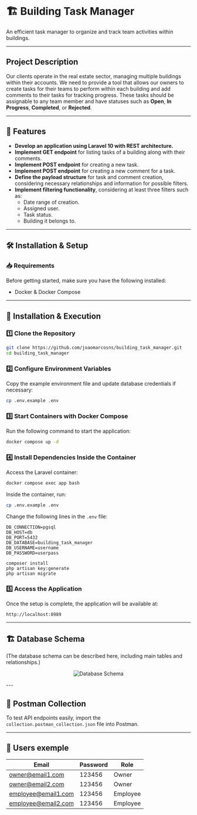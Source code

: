 # 🏗️ Building Task Manager

An efficient task manager to organize and track team activities within buildings.

---

## **Project Description**

Our clients operate in the real estate sector, managing multiple buildings within their accounts. We need to provide a tool that allows our owners to create tasks for their teams to perform within each building and add comments to their tasks for tracking progress. These tasks should be assignable to any team member and have statuses such as **Open**, **In Progress**, **Completed**, or **Rejected**.

---

## 🚀 **Features**

- **Develop an application using Laravel 10 with REST architecture.**
- **Implement GET endpoint** for listing tasks of a building along with their comments.
- **Implement POST endpoint** for creating a new task.
- **Implement POST endpoint** for creating a new comment for a task.
- **Define the payload structure** for task and comment creation, considering necessary relationships and information for possible filters.
- **Implement filtering functionality**, considering at least three filters such as:
  - Date range of creation.
  - Assigned user.
  - Task status.
  - Building it belongs to.

---

## 🛠️ **Installation & Setup**

### 📥 **Requirements**

Before getting started, make sure you have the following installed:

- Docker & Docker Compose

---

## 📌 Installation & Execution

### 1️⃣ Clone the Repository

```bash
git clone https://github.com/joaomarcosns/building_task_manager.git
cd building_task_manager
```

### 2️⃣ Configure Environment Variables

Copy the example environment file and update database credentials if necessary:

```bash
cp .env.example .env
```

### 3️⃣ Start Containers with Docker Compose

Run the following command to start the application:

```bash
docker compose up -d
```

### 4️⃣ Install Dependencies Inside the Container

Access the Laravel container:

```bash
docker compose exec app bash
```

Inside the container, run:

```bash
cp .env.example .env
```

Change the following lines in the `.env` file:

```env
DB_CONNECTION=pgsql
DB_HOST=db
DB_PORT=5432
DB_DATABASE=building_task_manager
DB_USERNAME=username
DB_PASSWORD=userpass
```

```
composer install
php artisan key:generate
php artisan migrate
```

### 5️⃣ Access the Application

Once the setup is complete, the application will be available at:

```
http://localhost:8989
```

---

## 🏗️ Database Schema

(The database schema can be described here, including main tables and relationships.)

<p align="center">
    <img src="https://i.postimg.cc/V64HRNv2/building-task-manager.png" alt="Database Schema">
</p>
---

## 📩 Postman Collection

To test API endpoints easily, import the `collection.postman_collection.json` file into Postman.

---

## 📜 Users exemple

| Email               | Password | Role   |
|---------------------|---------|---------|
| <owner@email1.com>  | 123456  | Owner  |
| <owner@email2.com>  | 123456  | Owner  |
| <employee@email1.com>  | 123456  | Employee  |
| <employee@email2.com>  | 123456  | Employee  |
